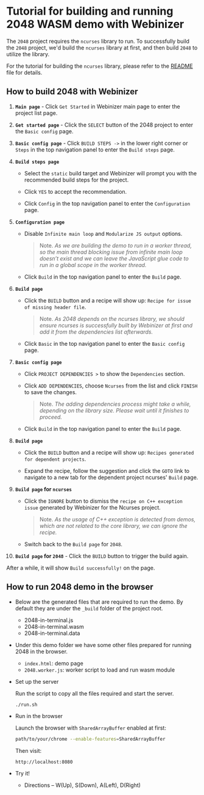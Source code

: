 # Tutorial for building and running 2048 WASM demo with Webinizer

The `2048` project requires the `ncurses` library to run. To successfully build the `2048` project,
we'd build the `ncurses` library at first, and then build `2048` to utilize the library.

For the tutorial for building the `ncurses` library, please refer to the
[README](../ncurses/README.md) file for details.

## How to build 2048 with Webinizer

1. **`Main page`** - Click `Get Started` in Webinizer main page to enter the project list page.

2. **`Get started page`** - Click the `SELECT` button of the 2048 project to enter the
   `Basic config` page.

3. **`Basic config page`** - Click `BUILD STEPS ->` in the lower right corner or `Steps` in the top
   navigation panel to enter the `Build steps` page.

4. **`Build steps page`**

   - Select the `static` build target and Webinizer will prompt you with the recommended build steps
     for the project.

   - Click `YES` to accept the recommendation.

   - Click `Config` in the top navigation panel to enter the `Configuration` page.

5. **`Configuration page`**

   - Disable `Infinite main loop` and `Modularize JS output` options.

     > Note. _As we are building the demo to run in a worker thread, so the main thread blocking
     > issue from infinite main loop doesn’t exist and we can leave the JavaScript glue code to run
     > in a global scope in the worker thread._

   - Click `Build` in the top navigation panel to enter the `Build` page.

6. **`Build page`**

   - Click the `BUILD` button and a recipe will show up: `Recipe for issue of missing header file`.

     > Note. _As 2048 depends on the ncurses library, we should ensure ncurses is successfully built
     > by Webinizer at first and add it from the dependencies list afterwards._

   - Click `Basic` in the top navigation panel to enter the `Basic config` page.

7. **`Basic config page`**

   - Click `PROJECT DEPENDENCIES >` to show the `Dependencies` section.

   - Click `ADD DEPENDENCIES`, choose `Ncurses` from the list and click `FINISH` to save the
     changes.

     > Note. _The adding dependencies process might take a while, depending on the library size.
     > Please wait until it finishes to proceed._

   - Click `Build` in the top navigation panel to enter the `Build` page.

8. **`Build page`**

   - Click the `BUILD` button and a recipe will show up: `Recipes generated for dependent projects`.

   - Expand the recipe, follow the suggestion and click the `GOTO` link to navigate to a new tab for
     the dependent project ncurses' `Build` page.

9. **`Build page` for `ncurses`**

   - Click the `IGNORE` button to dismiss the `recipe on C++ exception issue` generated by Webinizer
     for the Ncurses project.

     > Note. _As the usage of C++ exception is detected from demos, which are not related to the
     > core library, we can ignore the recipe._

   - Switch back to the `Build page` for `2048`.

10. **`Build page` for `2048`** - Click the `BUILD` button to trigger the build again.

After a while, it will show `Build successfully!` on the page.

## How to run 2048 demo in the browser

- Below are the generated files that are required to run the demo. By default they are under the
  `_build` folder of the project root.

  - 2048-in-terminal.js
  - 2048-in-terminal.wasm
  - 2048-in-terminal.data

- Under this demo folder we have some other files prepared for running 2048 in the browser.

  - `index.html`: demo page
  - `2048.worker.js`: worker script to load and run wasm module

- Set up the server

  Run the script to copy all the files required and start the server.

  ```sh
  ./run.sh
  ```

- Run in the browser

  Launch the browser with `SharedArrayBuffer` enabled at first:

  ```bash
  path/to/your/chrome --enable-features=SharedArrayBuffer
  ```

  Then visit:

  ```
  http://localhost:8080
  ```

- Try it!

  - Directions – W(Up), S(Down), A(Left), D(Right)
